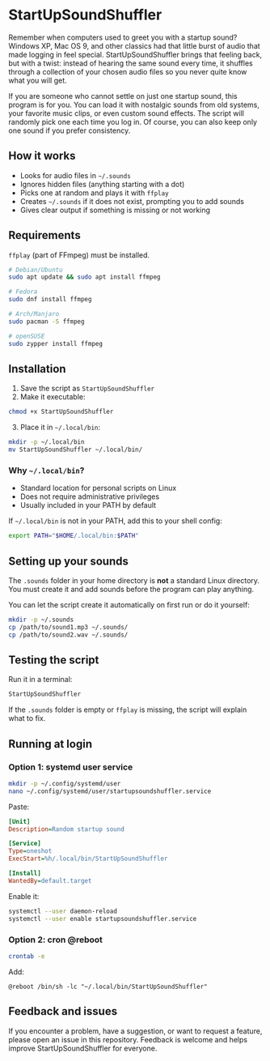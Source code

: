# StartUpSoundShuffler

Remember when computers used to greet you with a startup sound? Windows XP, Mac OS 9, and other classics had that little burst of audio that made logging in feel special. StartUpSoundShuffler brings that feeling back, but with a twist: instead of hearing the same sound every time, it shuffles through a collection of your chosen audio files so you never quite know what you will get.

If you are someone who cannot settle on just one startup sound, this program is for you. You can load it with nostalgic sounds from old systems, your favorite music clips, or even custom sound effects. The script will randomly pick one each time you log in. Of course, you can also keep only one sound if you prefer consistency.

## How it works

- Looks for audio files in `~/.sounds`  
- Ignores hidden files (anything starting with a dot)  
- Picks one at random and plays it with `ffplay`  
- Creates `~/.sounds` if it does not exist, prompting you to add sounds  
- Gives clear output if something is missing or not working  

## Requirements

`ffplay` (part of FFmpeg) must be installed.

```bash
# Debian/Ubuntu
sudo apt update && sudo apt install ffmpeg

# Fedora
sudo dnf install ffmpeg

# Arch/Manjaro
sudo pacman -S ffmpeg

# openSUSE
sudo zypper install ffmpeg
```

## Installation

1. Save the script as `StartUpSoundShuffler`  
2. Make it executable:
```bash
chmod +x StartUpSoundShuffler
```
3. Place it in `~/.local/bin`:
```bash
mkdir -p ~/.local/bin
mv StartUpSoundShuffler ~/.local/bin/
```

### Why `~/.local/bin`?
- Standard location for personal scripts on Linux  
- Does not require administrative privileges  
- Usually included in your PATH by default  

If `~/.local/bin` is not in your PATH, add this to your shell config:
```bash
export PATH="$HOME/.local/bin:$PATH"
```

## Setting up your sounds

The `.sounds` folder in your home directory is **not** a standard Linux directory. You must create it and add sounds before the program can play anything.  

You can let the script create it automatically on first run or do it yourself:
```bash
mkdir -p ~/.sounds
cp /path/to/sound1.mp3 ~/.sounds/
cp /path/to/sound2.wav ~/.sounds/
```

## Testing the script

Run it in a terminal:
```bash
StartUpSoundShuffler
```
If the `.sounds` folder is empty or `ffplay` is missing, the script will explain what to fix.  

## Running at login

### Option 1: systemd user service
```bash
mkdir -p ~/.config/systemd/user
nano ~/.config/systemd/user/startupsoundshuffler.service
```
Paste:
```ini
[Unit]
Description=Random startup sound

[Service]
Type=oneshot
ExecStart=%h/.local/bin/StartUpSoundShuffler

[Install]
WantedBy=default.target
```
Enable it:
```bash
systemctl --user daemon-reload
systemctl --user enable startupsoundshuffler.service
```

### Option 2: cron @reboot
```bash
crontab -e
```
Add:
```cron
@reboot /bin/sh -lc "~/.local/bin/StartUpSoundShuffler"
```

## Feedback and issues

If you encounter a problem, have a suggestion, or want to request a feature, please open an issue in this repository. Feedback is welcome and helps improve StartUpSoundShuffler for everyone.  
